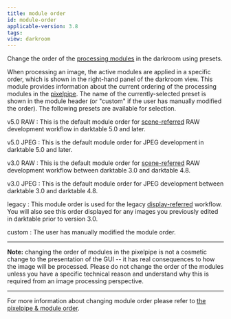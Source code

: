```yaml
---
title: module order
id: module-order
applicable-version: 3.8
tags: 
view: darkroom
---
```


Change the order of the [processing modules](../../processing-modules/_index.md) in the darkroom using presets.

When processing an image, the active modules are applied in a specific order, which is shown in the right-hand panel of the darkroom view. This module provides information about the current ordering of the processing modules in the [pixelpipe](../../../darkroom/pixelpipe/the-pixelpipe-and-module-order.md). The name of the currently-selected preset is shown in the module header (or "custom" if the user has manually modified the order). The following presets are available for selection.

v5.0 RAW
: This is the default module order for [scene-referred](../../../darkroom/pixelpipe/the-pixelpipe-and-module-order.md/#scene-referred-workflow) RAW development workflow in darktable 5.0 and later. 

v5.0 JPEG
: This is the default module order for JPEG development in darktable 5.0 and later.

v3.0 RAW
: This is the default module order for [scene-referred](../../../darkroom/pixelpipe/the-pixelpipe-and-module-order.md/#scene-referred-workflow) RAW development workflow between darktable 3.0 and darktable 4.8. 

v3.0 JPEG
: This is the default module order for JPEG development between darktable 3.0 and darktable 4.8.

legacy
: This module order is used for the legacy [display-referred](../../../darkroom/pixelpipe/the-pixelpipe-and-module-order.md/#display-referred-workflow) workflow. You will also see this order displayed for any images you previously edited in darktable prior to version 3.0.

custom
: The user has manually modified the module order.

---

**Note:** changing the order of modules in the pixelpipe is not a cosmetic change to the presentation of the GUI -- it has real consequences to how the image will be processed. Please do not change the order of the modules unless you have a specific technical reason and understand why this is required from an image processing perspective. 

---

For more information about changing module order please refer to [the pixelpipe & module order](../../../darkroom/pixelpipe/the-pixelpipe-and-module-order.md).

